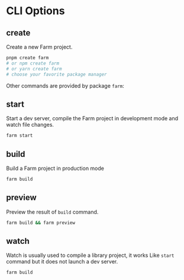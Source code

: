 # CLI Options
## create
Create a new Farm project.

```bash
pnpm create farm
# or npm create farm
# or yarn create farm
# choose your favorite package manager
```

Other commands are provided by package `farm`:

## start
Start a dev server, compile the Farm project in development mode and watch file changes.

```bash
farm start
```

## build
Build a Farm project in production mode

```bash
farm build
```

## preview
Preview the result of `build` command.

```bash
farm build && farm preview
```

## watch
Watch is usually used to compile a library project, it works Like `start` command but it does not launch a dev server.

```bash
farm build
```
